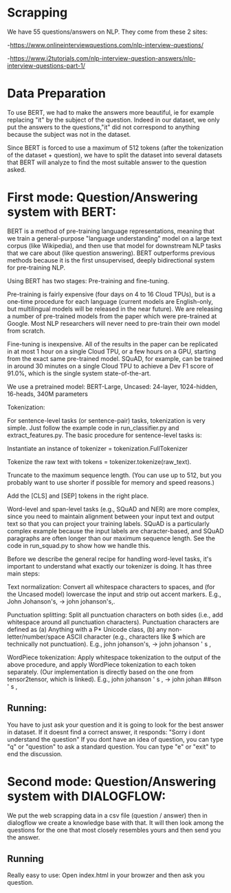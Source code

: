 # Scrapping

We have 55 questions/answers on NLP. They come from these 2 sites:

-https://www.onlineinterviewquestions.com/nlp-interview-questions/

 
-https://www.i2tutorials.com/nlp-interview-question-answers/nlp-interview-questions-part-1/

# Data Preparation

To use BERT, we had to make the answers more beautiful, ie for example replacing "it" by the subject of the question. Indeed in our dataset, we only put the answers to the questions,"it" did not correspond to anything because the subject was not in the dataset.

Since BERT is forced to use a maximum of 512 tokens (after the tokenization of the dataset + question), we have to split the dataset into several datasets that BERT will analyze to find the most suitable answer to the question asked.

# First mode: Question/Answering system with BERT:

BERT is a method of pre-training language representations, meaning that we train a general-purpose "language understanding" model on a large text corpus (like Wikipedia), and then use that model for downstream NLP tasks that we care about (like question answering). BERT outperforms previous methods because it is the first unsupervised, deeply bidirectional system for pre-training NLP.

Using BERT has two stages: Pre-training and fine-tuning.

Pre-training is fairly expensive (four days on 4 to 16 Cloud TPUs), but is a one-time procedure for each language (current models are English-only, but multilingual models will be released in the near future). We are releasing a number of pre-trained models from the paper which were pre-trained at Google. Most NLP researchers will never need to pre-train their own model from scratch.

Fine-tuning is inexpensive. All of the results in the paper can be replicated in at most 1 hour on a single Cloud TPU, or a few hours on a GPU, starting from the exact same pre-trained model. SQuAD, for example, can be trained in around 30 minutes on a single Cloud TPU to achieve a Dev F1 score of 91.0%, which is the single system state-of-the-art.

We use a pretrained model: BERT-Large, Uncased: 24-layer, 1024-hidden, 16-heads, 340M parameters

Tokenization:

For sentence-level tasks (or sentence-pair) tasks, tokenization is very simple. Just follow the example code in run_classifier.py and extract_features.py. The basic procedure for sentence-level tasks is:

Instantiate an instance of tokenizer = tokenization.FullTokenizer

Tokenize the raw text with tokens = tokenizer.tokenize(raw_text).

Truncate to the maximum sequence length. (You can use up to 512, but you probably want to use shorter if possible for memory and speed reasons.)

Add the [CLS] and [SEP] tokens in the right place.

Word-level and span-level tasks (e.g., SQuAD and NER) are more complex, since you need to maintain alignment between your input text and output text so that you can project your training labels. SQuAD is a particularly complex example because the input labels are character-based, and SQuAD paragraphs are often longer than our maximum sequence length. See the code in run_squad.py to show how we handle this.

Before we describe the general recipe for handling word-level tasks, it's important to understand what exactly our tokenizer is doing. It has three main steps:

Text normalization: Convert all whitespace characters to spaces, and (for the Uncased model) lowercase the input and strip out accent markers. E.g., John Johanson's, → john johanson's,.

Punctuation splitting: Split all punctuation characters on both sides (i.e., add whitespace around all punctuation characters). Punctuation characters are defined as (a) Anything with a P* Unicode class, (b) any non-letter/number/space ASCII character (e.g., characters like $ which are technically not punctuation). E.g., john johanson's, → john johanson ' s ,

WordPiece tokenization: Apply whitespace tokenization to the output of the above procedure, and apply WordPiece tokenization to each token separately. (Our implementation is directly based on the one from tensor2tensor, which is linked). E.g., john johanson ' s , → john johan ##son ' s ,

## Running:

You have to just ask your question and it is going to look for the best answer in dataset. If it doesnt find a correct answer, it responds: "Sorry i dont understand the question"
If you dont have an idea of question, you can type "q" or "question" to ask a standard question. You can type "e" or "exit" to end the discussion.

# Second mode: Question/Answering system with DIALOGFLOW:

We put the web scrapping data in a csv file (question / answer) then in dialogflow we create a knowledge base with that. It will then look among the questions for the one that most closely resembles yours and then send you the answer.

## Running

Really easy to use: Open index.html in your browzer and then ask you question.


